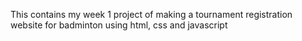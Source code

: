 This contains my week 1 project of making a tournament registration website for badminton using html, css and javascript
